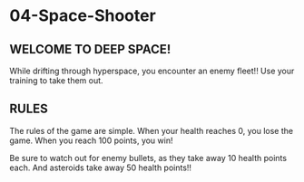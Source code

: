 # 04-Space-Shooter

WELCOME TO DEEP SPACE!
-----

While drifting through hyperspace, you encounter an enemy fleet!!
Use your training to take them out. 

RULES
-----
The rules of the game are simple.
When your health reaches 0, you lose the game.
When you reach 100 points, you win!

Be sure to watch out for enemy bullets, as they take away 10 health points each.
And asteroids take away 50 health points!!